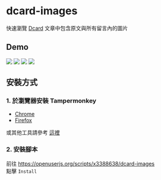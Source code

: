 # dcard-images
快速瀏覽 [Dcard](https://www.dcard.tw/f) 文章中包含原文與所有留言內的圖片

## Demo
![](https://github.com/x3388638/dcard-images/blob/master/demo.gif)
![](https://i.imgur.com/pZNCxqe.jpg)
![](https://i.imgur.com/JB5Y0yt.jpg)
![](https://i.imgur.com/nGcn5pL.jpg)

## 安裝方式
### 1. 於瀏覽器安裝 Tampermonkey
- [Chrome](https://chrome.google.com/webstore/detail/tampermonkey/dhdgffkkebhmkfjojejmpbldmpobfkfo?hl=zh-TW)
- [Firefox](https://addons.mozilla.org/zh-TW/firefox/addon/tampermonkey/)

或其他工具請參考 [這裡](https://openuserjs.org/about/Userscript-Beginners-HOWTO#how-do-i-get-going-)

### 2. 安裝腳本
前往 https://openuserjs.org/scripts/x3388638/dcard-images  
點擊 `Install`
